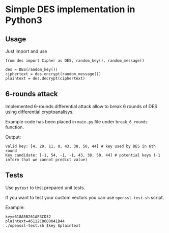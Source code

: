 # Simple DES implementation in Python3

## Usage

Just import and use

    from des import Cipher as DES, random_key(), random_message()

    des = DES(random_key())
    ciphertext = des.encrypt(random_message())
    plaintext = des.decrypt(ciphertext)

## 6-rounds attack

Implemented 6-rounds differential attack allow to break 6 rounds of DES using differential cryptoanalisys.

Example code has been placed in `main.py` file under `break_6_rounds` function.

Output:

    Valid key: [4, 29, 11, 0, 43, 38, 50, 44] # key used by DES in 6th round
    Key candidate: [-1, 54, -1, -1, 43, 38, 50, 44] # potential keys (-1 inform that we cannot predict value)

## Tests

Use `pytest` to test prepared unit tests.

If you want to test your custom vectors you can use `openssl-test.sh` script.

Example:

    key=618A5B261AE3CD32
    plaintext=46112C8680041B44
    ./openssl-test.sh $key $plaintext
